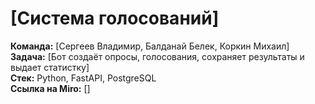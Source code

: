 # [Система голосований]  
**Команда:** [Сергеев Владимир, Балданай Белек, Коркин Михаил]  
**Задача:** [Бот создаёт опросы, голосования, сохраняет результаты и выдает статистку]  
**Стек:** Python, FastAPI, PostgreSQL  
**Ссылка на Miro:** []  
